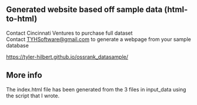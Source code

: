 ## Generated website based off sample data (html-to-html)  
Contact Cincinnati Ventures to purchase full dataset  
Contact TYHSoftware@gmail.com to generate a webpage from your sample database  

https://tyler-hilbert.github.io/ossrank_datasample/  

## More info  
The index.html file has been generated from the 3 files in input_data using the script that I wrote.
